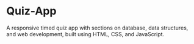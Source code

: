 # Quiz-App
A responsive timed quiz app with sections on database, data structures, and web development, built using HTML, CSS, and JavaScript.
